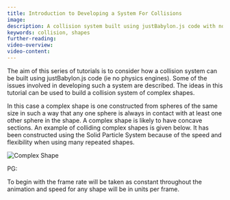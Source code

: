 ```yaml
---
title: Introduction to Developing a System For Collisions
image: 
description: A collision system built using justBabylon.js code with no physics engines
keywords: collision, shapes
further-reading:
video-overview:
video-content:
---
```



The aim of this series of tutorials is to consider how a collision system can be built using justBabylon.js code (ie no physics engines). Some of the issues involved in developing such a system are described. The ideas in this tutorial can be used to build a collision system of complex shapes. 

In this case a complex shape is one constructed from spheres of the same size in such a way that any one sphere 
is always in contact with at least one other sphere in the shape. A complex shape is likely to have concave sections. 
An example of colliding complex shapes is given below. It has been constructed using the Solid Particle System because of the speed and flexibility when using many repeated shapes.

![Complex Shape](/img/samples/collide1.jpg)

PG: <Playground id="#WLYB9" title="Complex Shapes Colliding" description="An example of complex shapes in collision."/>

To begin with the frame rate will be taken as constant throughout the animation and speed for any shape will be in units per frame.
  



